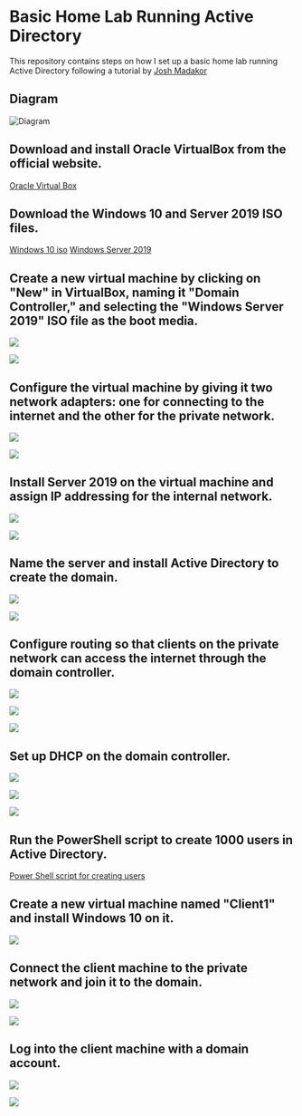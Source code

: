 # Basic Home Lab Running Active Directory

This repository contains steps on how I set up a basic home lab running Active Directory following a tutorial by [Josh Madakor](https://www.youtube.com/@JoshMadakor)

## Diagram
![Diagram](https://i.imgur.com/dsFYYpW.jpeg)

## Download and install Oracle VirtualBox from the official website.
[Oracle Virtual Box](https://www.virtualbox.org/)

## Download the Windows 10 and Server 2019 ISO files.
[Windows 10 iso](https://www.microsoft.com/en-us/software-download/windows10ISO)
[Windows Server 2019](https://www.microsoft.com/en-us/evalcenter/evaluate-windows-server-2019)

## Create a new virtual machine by clicking on "New" in VirtualBox, naming it "Domain Controller," and selecting the "Windows Server 2019" ISO file as the boot media.

![](https://i.imgur.com/btgyrgC.png)

![](attachments/Pasted%20image%2020230402145610.png)

##  Configure the virtual machine by giving it two network adapters: one for connecting to the internet and the other for the private network.

![](attachments/Pasted%20image%2020230402145806.png)

![](attachments/Pasted%20image%2020230402145820.png)

##  Install Server 2019 on the virtual machine and assign IP addressing for the internal network.

![](attachments/Pasted%20image%2020230402150458.png)

![](attachments/Pasted%20image%2020230402150538.png)
##  Name the server and install Active Directory to create the domain.
![](attachments/Pasted%20image%2020230402150727.png)

![](attachments/Pasted%20image%2020230402153253.png)

##  Configure routing so that clients on the private network can access the internet through the domain controller.

![](attachments/Pasted%20image%2020230402153829.png)

![](attachments/Pasted%20image%2020230402153904.png)

![](attachments/Pasted%20image%2020230402154123.png)

##  Set up DHCP on the domain controller.
![](attachments/Pasted%20image%2020230402154312.png)

![](attachments/Pasted%20image%2020230402154041.png)

![](attachments/Pasted%20image%2020230402154439.png)


##  Run the PowerShell script to create 1000 users in Active Directory.

[Power Shell script for creating users](https://github.com/joshmadakor1/AD_PS)

##  Create a new virtual machine named "Client1" and install Windows 10 on it.

![](attachments/Pasted%20image%2020230402155056.png)


##  Connect the client machine to the private network and join it to the domain.

![](attachments/Pasted%20image%2020230402155713.png)

![](attachments/Pasted%20image%2020230402155807.png)

##  Log into the client machine with a domain account.

![](attachments/Pasted%20image%2020230402160005.png)

![](attachments/Pasted%20image%2020230402160120.png)
